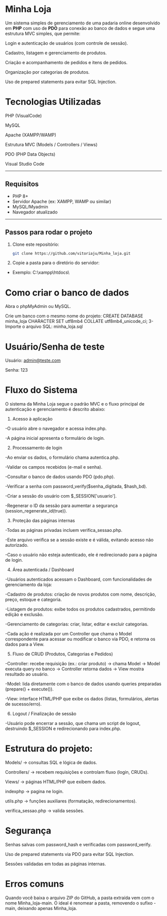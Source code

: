 # Minha Loja

Um sistema simples de gerenciamento de uma padaria online desenvolvido em **PHP** com uso de **PDO** para conexão ao banco de dados e segue uma estrutura MVC simples, que permite:

Login e autenticação de usuários (com controle de sessão).

Cadastro, listagem e gerenciamento de produtos.

Criação e acompanhamento de pedidos e itens de pedidos.

Organização por categorias de produtos.

Uso de prepared statements para evitar SQL Injection.

# Tecnologias Utilizadas

PHP (VisualCode)

MySQL

Apache
(XAMPP/WAMP)

Estrutura MVC (Models / Controllers / Views)

PDO (PHP Data Objects)

Visual Studio Code

---

## Requisitos

- PHP 8+
- Servidor Apache (ex: XAMPP, WAMP ou similar)
- MySQL/Myadmin
- Navegador atualizado

---

## Passos para rodar o projeto

1. Clone este repositório:
   ```bash
   git clone https://github.com/vitoriaju/Minha_loja.git
2. Copie a pasta para o diretório do servidor:
- Exemplo: C:\xampp\htdocs\

# Como criar o banco de dados

Abra o phpMyAdmin ou MySQL.

Crie um banco com o mesmo nome do projeto:
CREATE DATABASE minha_loja CHARACTER SET utf8mb4 COLLATE utf8mb4_unicode_ci;
3- Importe o arquivo SQL:
minha_loja.sql

# Usuário/Senha de teste

Usuário: admin@teste.com

Senha: 123

# Fluxo do Sistema

O sistema da Minha Loja segue o padrão MVC e o fluxo principal de autenticação e gerenciamento é descrito abaixo:

1. Acesso à aplicação

-O usuário abre o navegador e acessa index.php.

-A página inicial apresenta o formulário de login.

2. Processamento de login

-Ao enviar os dados, o formulário chama autentica.php.

-Validar os campos recebidos (e-mail e senha).

-Consultar o banco de dados usando PDO (pdo.php).

-Verificar a senha com password_verify($senha_digitada, $hash_bd).

-Criar a sessão do usuário com $_SESSION['usuario'].

-Regenerar o ID da sessão para aumentar a segurança (session_regenerate_id(true)).

3. Proteção das páginas internas

-Todas as páginas privadas incluem verifica_sessao.php.

-Este arquivo verifica se a sessão existe e é válida, evitando acesso não autorizado.

-Caso o usuário não esteja autenticado, ele é redirecionado para a página de login.

4. Área autenticada / Dashboard

-Usuários autenticados acessam o Dashboard, com funcionalidades de gerenciamento da loja:

-Cadastro de produtos: criação de novos produtos com nome, descrição, preço, estoque e categoria.

-Listagem de produtos: exibe todos os produtos cadastrados, permitindo edição e exclusão.

-Gerenciamento de categorias: criar, listar, editar e excluir categorias.

-Cada ação é realizada por um Controller que chama o Model correspondente para acessar ou modificar o banco via PDO, e retorna os dados para a View.

5. Fluxo de CRUD (Produtos, Categorias e Pedidos)

-Controller: recebe requisição (ex.: criar produto) → chama Model → Model executa query no banco → Controller retorna dados → View mostra resultado ao usuário.

-Model: lida diretamente com o banco de dados usando queries preparadas (prepare() + execute()).

-View: interface HTML/PHP que exibe os dados (listas, formulários, alertas de sucesso/erro).

6. Logout / Finalização de sessão

-Usuário pode encerrar a sessão, que chama um script de logout, destruindo $_SESSION e redirecionando para index.php.

# Estrutura do projeto:

Models/ → consultas SQL e lógica de dados.

Controllers/ → recebem requisições e controlam fluxo (login, CRUDs).

Views/ → páginas HTML/PHP que exibem dados.

indexphp → pagina ne login.

utils.php → funções auxiliares (formatação, redirecionamentos).

verifica_sessao.php → valida sessões.

# Segurança

Senhas salvas com password_hash e verificadas com password_verify.

Uso de prepared statements via PDO para evitar SQL Injection.

Sessões validadas em todas as páginas internas.

# Erros comuns
Quando você baixa o arquivo ZIP do GitHub, a pasta extraída vem com o nome Minha_loja-main.
O ideal é renomear a pasta, removendo o sufixo -main, deixando apenas Minha_loja.
